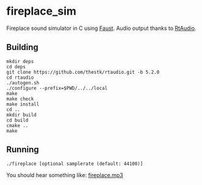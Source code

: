 # fireplace_sim

Fireplace sound simulator in C using [Faust](https://faust.grame.fr/).
Audio output thanks to [RtAudio](https://www.music.mcgill.ca/~gary/rtaudio/).

## Building

```
mkdir deps
cd deps
git clone https://github.com/thestk/rtaudio.git -b 5.2.0
cd rtaudio
./autogen.sh
./configure --prefix=$PWD/../../local
make
make check
make install
cd ..
mkdir build
cd build
cmake ..
make
```

## Running

```
./fireplace [optional samplerate (default: 44100)]
```

You should hear something like:
[fireplace.mp3](data/fireplace.mp3)

